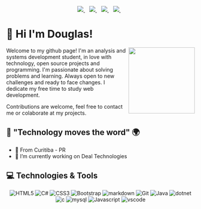 <p align='center'>
<a href="bavosodouglas@gmail.com">
    <img src="https://img.shields.io/badge/Gmail-D14836?style=for-the-badge&logo=gmail&logoColor=white" />
  </a>&nbsp;&nbsp;
<a href="https://www.linkedin.com/in/douglas-bavoso-7647051a4/">
    <img src="https://img.shields.io/badge/linkedin-%230077B5.svg?&style=for-the-badge&logo=linkedin&logoColor=white" />
  </a>&nbsp;&nbsp;
<a href="https://github.com/DouglasBavoso">
    <img src="https://img.shields.io/badge/GitHub-100000?style=for-the-badge&logo=github&logoColor=white" />
 </a>&nbsp;&nbsp;
<a href="https://github.com/DouglasBavoso?style=social">
    <img src="https://img.shields.io/github/followers/DouglasBavoso?style=social" />
 </a>&nbsp;&nbsp;

# 👋 Hi I'm Douglas!

<img align="right" height="177px" src="https://user-images.githubusercontent.com/66839968/115875951-23b47280-a41c-11eb-8f7e-796fa3babae2.png" />

Welcome to my github page! I'm an analysis and systems development student, in love with technology, open source projects and programming.
I'm passionate about solving problems and learning. Always open to new challenges and ready to face changes. I dedicate my free time to study web development.

Contributions are welcome, feel free to contact me or colaborate at my projects.

 ## 🧐 "Technology moves the word" 🌍

- 📍 From Curitiba - PR
- 🔭 I’m currently working on Deal Technologies

## 💻 Technologies & Tools

<p align='center'>

<img src="https://img.shields.io/badge/HTML5-E34F26?style=for-the-badge&logo=html5&logoColor=white" alt="HTML5" />
<img src="https://img.shields.io/badge/C%23-239120?style=for-the-badge&logo=c-sharp&logoColor=white"  alt="C#" />
<img src="https://img.shields.io/badge/CSS3-1572B6?style=for-the-badge&logo=css3&logoColor=white" alt="CSS3" />
<img src="https://img.shields.io/badge/Bootstrap-563D7C?style=for-the-badge&logo=bootstrap&logoColor=white" alt="Bootstrap" />
<img src="https://img.shields.io/badge/Markdown-000000?style=for-the-badge&logo=markdown&logoColor=white" alt="markdown" />
<img src="https://img.shields.io/badge/Git-F05032?style=for-the-badge&logo=git&logoColor=white" alt="Git" />
<img src="https://img.shields.io/badge/Java-ED8B00?style=for-the-badge&logo=java&logoColor=white" alt="Java" />
<img src="https://img.shields.io/badge/.NET-5C2D91?style=for-the-badge&logo=.net&logoColor=white" alt="dotnet" />
<img src="https://img.shields.io/badge/C-00599C?style=for-the-badge&logo=c&logoColor=white" alt="c" />
<img src="https://img.shields.io/badge/MySQL-00000F?style=for-the-badge&logo=mysql&logoColor=white" alt="mysql" />
<img src="https://img.shields.io/badge/JavaScript-323330?style=for-the-badge&logo=javascript&logoColor=F7DF1E" alt="Javascript" />
<img src="https://img.shields.io/badge/Visual_Studio_Code-0078D4?style=for-the-badge&logo=visual%20studio%20code&logoColor=white" alt="vscode" />

</p>




